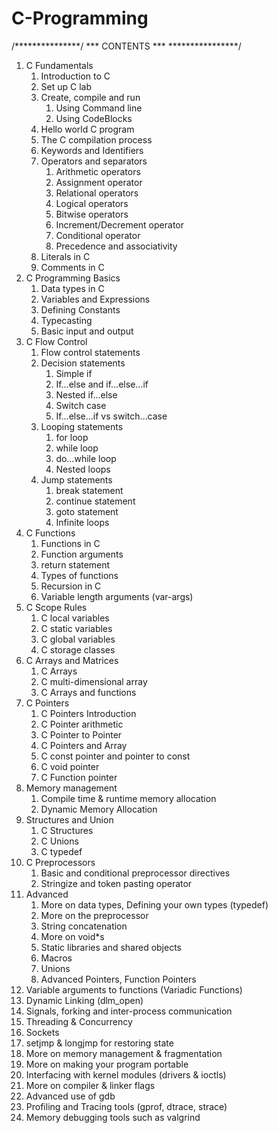 # C-Programming
/***************/
*** CONTENTS ***
****************/
1. C Fundamentals
	1. Introduction to C
	2. Set up C lab
	3. Create, compile and run
		1. Using Command line
		2. Using CodeBlocks
	4. Hello world C program
	5. The C compilation process
	6. Keywords and Identifiers
	7. Operators and separators
		1. Arithmetic operators
		2. Assignment operator
		3. Relational operators
		4. Logical operators
		5. Bitwise operators
		6. Increment/Decrement operator
		7. Conditional operator
		8. Precedence and associativity
	8. Literals in C
	9. Comments in C
2. C Programming Basics
	1. Data types in C
	2. Variables and Expressions
	3. Defining Constants
	4. Typecasting
	5. Basic input and output
3. C Flow Control
	1. Flow control statements
	2. Decision statements
		1. Simple if
		2. If…else and if…else…if
		3. Nested if…else
		4. Switch case
		5. If…else…if vs switch…case
	3. Looping statements
		1. for loop
		2. while loop
		3. do…while loop
		4. Nested loops
	4. Jump statements
		1. break statement
		2. continue statement
		3. goto statement
		4. Infinite loops
4. C Functions
	1. Functions in C
	2. Function arguments
	3. return statement
	4. Types of functions
	5. Recursion in C
	6. Variable length arguments (var-args)
5. C Scope Rules
	1. C local variables
	2. C static variables
	3. C global variables
	4. C storage classes
6. C Arrays and Matrices
	1. C Arrays
	2. C multi-dimensional array
	3. C Arrays and functions
7. C Pointers
	1. C Pointers Introduction
	2. C Pointer arithmetic
	3. C Pointer to Pointer
	4. C Pointers and Array
	5. C const pointer and pointer to const
	6. C void pointer
	7. C Function pointer
8. Memory management
	1. Compile time & runtime memory allocation
	2. Dynamic Memory Allocation
9. Structures and Union
	1. C Structures
	2. C Unions
	3. C typedef
10. C Preprocessors
	1. Basic and conditional preprocessor directives
	2. Stringize and token pasting operator
11. Advanced
	1. More on data types, Defining your own types (typedef)
	3. More on the preprocessor 
	4. String concatenation
	5. More on void*s
	6. Static libraries and shared objects
	7. Macros
	8. Unions
	9. Advanced Pointers, Function Pointers
   10. Variable arguments to functions (Variadic Functions)
   11. Dynamic Linking (dlm_open)
   12. Signals, forking and inter-process communication
   13. Threading & Concurrency
   14. Sockets
   15. setjmp & longjmp for restoring state
   16. More on memory management & fragmentation
   17. More on making your program portable
   18. Interfacing with kernel modules (drivers & ioctls)
   19. More on compiler & linker flags
   20. Advanced use of gdb
   21. Profiling and Tracing tools (gprof, dtrace, strace)
   22. Memory debugging tools such as valgrind
   
